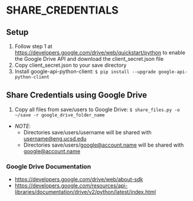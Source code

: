 SHARE_CREDENTIALS
=================


## Setup

1. Follow step 1 at https://developers.google.com/drive/web/quickstart/python to enable the Google 
Drive API and download the client_secret.json file
2. Copy client_secret.json to your save directory
3. Install google-api-python-client: `$ pip install --upgrade google-api-python-client`


## Share Credentials using Google Drive

1. Copy all files from save/users to Google Drive: `$ share_files.py -o ~/save -r google_drive_folder_name`
  * *NOTE*: 
    * Directories save/users/username will be shared with username@eng.ucsd.edu
    * Directories save/users/google@account.name will be shared with google@account.name


### Google Drive Documentation

* https://developers.google.com/drive/web/about-sdk
* https://developers.google.com/resources/api-libraries/documentation/drive/v2/python/latest/index.html
